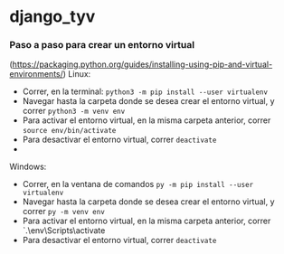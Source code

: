 # django_tyv


### Paso a paso para crear un entorno virtual
(https://packaging.python.org/guides/installing-using-pip-and-virtual-environments/)
Linux:
* Correr, en la terminal: `python3 -m pip install --user virtualenv`
* Navegar hasta la carpeta donde se desea crear el entorno virtual, y correr `python3 -m venv env`
* Para activar el entorno virtual, en la misma carpeta anterior, correr `source env/bin/activate`
* Para desactivar el entorno virtual, correr `deactivate`
* 
Windows:
* Correr, en la ventana de comandos `py -m pip install --user virtualenv`
* Navegar hasta la carpeta donde se desea crear el entorno virtual, y correr `py -m venv env`
* Para activar el entorno virtual, en la misma carpeta anterior, correr `.\env\Scripts\activate
* Para desactivar el entorno virtual, correr `deactivate`

